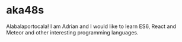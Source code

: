 # aka48s
Alabalaportocala!
I am Adrian and I would like to learn ES6, React and Meteor and other interesting programming languages.
